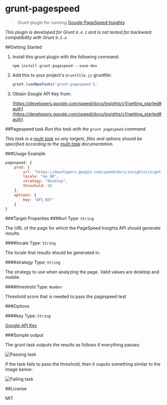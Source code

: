 # grunt-pagespeed

> Grunt plugin for running [Google PageSpeed Insights](https://developers.google.com/speed/docs/insights/)


_This plugin is developed for Grunt `0.4.1` and is not tested for backward compatibility with Grunt `0.3.x`._

##Getting Started
1. Install this grunt plugin with the following command:

    ```shell
    npm install grunt-pagespeed --save-dev
    ```

2. Add this to your project's `Gruntfile.js` gruntfile:

    ```js
    grunt.loadNpmTasks('grunt-pagespeed');
    ```

3. Obtain Google API Key from:


   [https://developers.google.com/speed/docs/insights/v1/getting_started#auth](https://developers.google.com/speed/docs/insights/v1/getting_started#auth)



##Pagespeed task
_Run this task with the `grunt pagespeed` command._

_This task is a [multi task][] so any targets, files and options should be specified according to the [multi task][] documentation._

[multi task]: https://github.com/gruntjs/grunt/wiki/Configuring-tasks


###Usage Example

```js
pagespeed: {
    prod: {
        url: "https://developers.google.com/speed/docs/insights/v1/getting_started",
        locale: "en_GB",
        strategy: "desktop",
        threshold: 80
    },
    options: {
        key: "API_KEY"
    }
}
```

###Target Properties
####url
Type: `String`

The URL of the page for which the PageSpeed Insights API should generate results.

####locale
Type: `String`

The locale that results should be generated in.

####strategy
Type: `String`

The strategy to use when analyzing the page. Valid values are desktop and mobile.

####threshold
Type: `Number`

Threshold score that is needed to pass the pagespeed test

###Options

####key
Type: `String`

[Google API Key](https://code.google.com/apis/console/)

###Sample output

The grunt task outputs the results as follows if everything passes:

![Passing task](http://www.jamescryer.com/img/pass.png)

If the task fails to pass the threshold, then it ouputs something similar to the image below:

![Failing task](http://www.jamescryer.com/img/fail.png)

##License

MIT
